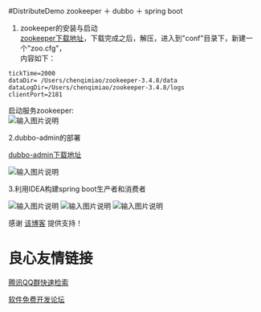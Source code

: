 #DistributeDemo
zookeeper ＋ dubbo ＋ spring boot

 1. zookeeper的安装与启动  
[zookeeper下载地址](http://www.apache.org/dyn/closer.cgi/zookeeper)，下载完成之后，解压，进入到"conf"目录下，新建一个"zoo.cfg"，  
内容如下：
```
tickTime=2000  
dataDir= /Users/chenqimiao/zookeeper-3.4.8/data   
dataLogDir=/Users/chenqimiao/zookeeper-3.4.8/logs    
clientPort=2181   
```
启动服务zookeeper:  
![输入图片说明](https://git.oschina.net/uploads/images/2017/0601/004347_f5ec9d77_858268.png "在这里输入图片标题")  

2.dubbo-admin的部署  

[dubbo-admin下载地址](http://github.com/alibaba/dubbo)

![输入图片说明](https://git.oschina.net/uploads/images/2017/0601/003908_c8c1cfe7_858268.png "在这里输入图片标题")

3.利用IDEA构建spring boot生产者和消费者

![输入图片说明](https://git.oschina.net/uploads/images/2017/0601/004042_95201401_858268.png "在这里输入图片标题")
![输入图片说明](https://git.oschina.net/uploads/images/2017/0601/004057_faf5c07b_858268.png "在这里输入图片标题")
![输入图片说明](https://git.oschina.net/uploads/images/2017/0601/004121_5451c0c2_858268.png "在这里输入图片标题")


感谢 [该博客](http://www.cnblogs.com/think-in-java/p/6611249.html) 提供支持！

 # 良心友情链接

[腾讯QQ群快速检索](http://u.720life.cn/s/8cf73f7c)

[软件免费开发论坛](http://u.720life.cn/s/bbb01dc0)